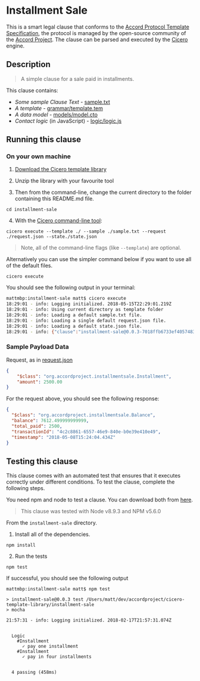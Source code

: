 
# Installment Sale

This is a smart legal clause that conforms to the [Accord Protocol Template Specification](https://docs.google.com/document/d/1UacA_r2KGcBA2D4voDgGE8jqid-Uh4Dt09AE-shBKR0), the protocol is managed by the open-source community of the [Accord Project](https://accordproject.org). The clause can be parsed and executed by the [Cicero](https://github.com/accordproject/cicero) engine.

## Description
> A simple clause for a sale paid in installments.

This clause contains:
- *Some sample Clause Text* - [sample.txt](sample.txt)
- *A template* - [grammar/template.tem](grammar/template.tem)
- *A data model* - [models/model.cto](models/model.cto)
- *Contact logic* (in JavaScript) - [logic/logic.js](lib/logic.js)

## Running this clause

### On your own machine

1. [Download the Cicero template library](https://github.com/accordproject/installment-sale/archive/master.zip)

2. Unzip the library with your favourite tool

3. Then from the command-line, change the current directory to the folder containing this README.md file.
```
cd installment-sale
```
4. With the [Cicero command-line tool](https://github.com/accordproject/cicero#installation):
```
cicero execute --template ./ --sample ./sample.txt --request ./request.json --state./state.json
```
> Note, all of the command-line flags (like `--template`) are optional.

Alternatively you can use the simpler command below if you want to use all of the default files.
```
cicero execute
```

You should see the following output in your terminal:
```bash
mattmbp:installment-sale matt$ cicero execute
18:29:01 - info: Logging initialized. 2018-05-15T22:29:01.219Z
18:29:01 - info: Using current directory as template folder
18:29:01 - info: Loading a default sample.txt file.
18:29:01 - info: Loading a single default request.json file.
18:29:01 - info: Loading a default state.json file.
18:29:01 - info: {"clause":"installment-sale@0.0.3-7018ffb6733ef40574833128bff20f82bd305f8db438256d6921409da08bec2c","request":{"$class":"org.accordproject.installmentsale.Installment","amount":2500},"response":{"$class":"org.accordproject.installmentsale.Balance","balance":7612.499999999999,"total_paid":2500,"transactionId":"99d68c6b-87df-43c2-b44f-3f409eef3480","timestamp":"2018-05-15T22:29:01.945Z"},"state":{"$class":"org.accordproject.installmentsale.InstallmentSaleState","status":"WaitingForFirstDayOfNextMonth","balance_remaining":7612.499999999999,"next_payment_month":4,"total_paid":2500,"stateId":"org.accordproject.installmentsale.InstallmentSaleState#1"},"emit":[{"$class":"org.accordproject.installmentsale.PaymentObligation","from":"Dan","to":"Ned","amount":2500,"eventId":"valid","timestamp":"2018-05-15T22:29:01.946Z"}]}
```

### Sample Payload Data

Request, as in [request.json](https://github.com/accordproject/cicero-template-library/blob/master/installment-sale/request.json)
```json
{
    "$class": "org.accordproject.installmentsale.Installment",
    "amount": 2500.00
}
```

For the request above, you should see the following response:
```json
{
  "$class": "org.accordproject.installmentsale.Balance",
  "balance": 7612.499999999999,
  "total_paid": 2500,
  "transactionId": "4c2c8861-6557-46e9-840e-b0e39e410e49",
  "timestamp": "2018-05-08T15:24:04.434Z"
}
```


## Testing this clause

This clause comes with an automated test that ensures that it executes correctly under different conditions. To test the clause, complete the following steps.

You need npm and node to test a clause. You can download both from [here](https://nodejs.org/).

> This clause was tested with Node v8.9.3 and NPM v5.6.0

From the `installment-sale` directory.

1. Install all of the dependencies.
```
npm install
```

2. Run the tests
```
npm test
```
If successful, you should see the following output
```
mattmbp:installment-sale matt$ npm test

> installment-sale@0.0.3 test /Users/matt/dev/accordproject/cicero-template-library/installment-sale
> mocha

21:57:31 - info: Logging initialized. 2018-02-17T21:57:31.074Z


  Logic
    #Installment
      ✓ pay one installment
    #Installment
      ✓ pay in four installments


  4 passing (458ms)

```
